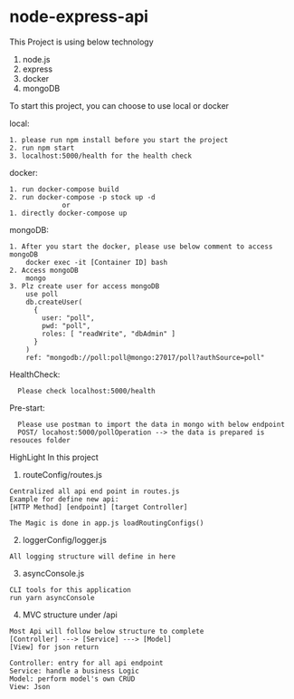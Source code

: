 # node-express-api

This Project is using below technology
 
 1.  node.js
 2.  express
 3.  docker
 4.  mongoDB

To start this project, you can choose to use local or docker

  local: 
  ```
  1. please run npm install before you start the project
  2. run npm start
  3. localhost:5000/health for the health check
  ```
  docker:
  ```
  1. run docker-compose build
  2. run docker-compose -p stock up -d
               or
  1. directly docker-compose up
  ```

  mongoDB:
  ```
  1. After you start the docker, please use below comment to access mongoDB
      docker exec -it [Container ID] bash
  2. Access mongoDB
      mongo
  3. Plz create user for access mongoDB
      use poll
      db.createUser(
        {
          user: "poll",
          pwd: "poll",
          roles: [ "readWrite", "dbAdmin" ]
        }
      )
      ref: "mongodb://poll:poll@mongo:27017/poll?authSource=poll"
  ```
  HealthCheck:
  ```
    Please check localhost:5000/health 
  ```
  Pre-start:
  ```
    Please use postman to import the data in mongo with below endpoint
    POST/ locahost:5000/pollOperation --> the data is prepared is resouces folder
  ```

HighLight In this project

1. routeConfig/routes.js
```
Centralized all api end point in routes.js
Example for define new api:
[HTTP Method] [endpoint] [target Controller]

The Magic is done in app.js loadRoutingConfigs()
```

2. loggerConfig/logger.js
```
All logging structure will define in here
```

3. asyncConsole.js
```
CLI tools for this application
run yarn asyncConsole
```

4. MVC structure under /api
```
Most Api will follow below structure to complete
[Controller] ---> [Service] ---> [Model]
[View] for json return

Controller: entry for all api endpoint
Service: handle a business Logic
Model: perform model's own CRUD
View: Json
```